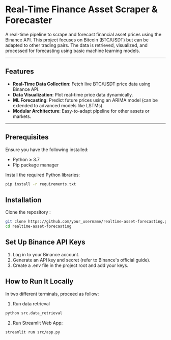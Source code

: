 # Real-Time Finance Asset Scraper & Forecaster

A real-time pipeline to scrape and forecast financial asset prices using the Binance API. This project focuses on Bitcoin (BTC/USDT) but can be adapted to other trading pairs. The data is retrieved, visualized, and processed for forecasting using basic machine learning models.

---

## Features
- **Real-Time Data Collection**: Fetch live BTC/USDT price data using Binance API.
- **Data Visualization**: Plot real-time price data dynamically.
- **ML Forecasting**: Predict future prices using an ARIMA model (can be extended to advanced models like LSTMs).
- **Modular Architecture**: Easy-to-adapt pipeline for other assets or markets.

---

## Prerequisites
Ensure you have the following installed:
- Python ≥ 3.7
- Pip package manager

Install the required Python libraries:
```bash
pip install -r requirements.txt
```

## Installation

Clone the repository :

```bash
git clone https://github.com/your_username/realtime-asset-forecasting.git
cd realtime-asset-forecasting
```

## Set Up Binance API Keys

1. Log in to your Binance account.
2. Generate an API key and secret (refer to Binance's official guide).
3. Create a .env file in the project root and add your keys.


## How to Run It Locally
In two different terminals, proceed as follow:

1. Run data retrieval
```bash
python src.data_retrieval
```

2. Run Streamlit Web App:
```bash
streamlit run src/app.py
```
